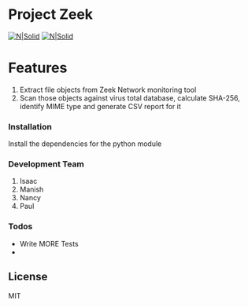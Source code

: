 # Project Zeek

[![N|Solid](https://www.python.org/static/community_logos/python-powered-w-100x40.png)]()
[![N|Solid](https://zeek.org/wp-content/uploads/2019/09/logo.png)]()


# Features
1. Extract file objects from Zeek Network monitoring tool
2. Scan those objects against virus total database, calculate SHA-256, identify MIME type and generate CSV report for it


### Installation

Install the dependencies for the python module

### Development Team
1. Isaac 
2. Manish
3. Nancy
4. Paul

### Todos

 - Write MORE Tests
 - 
License
----

MIT
